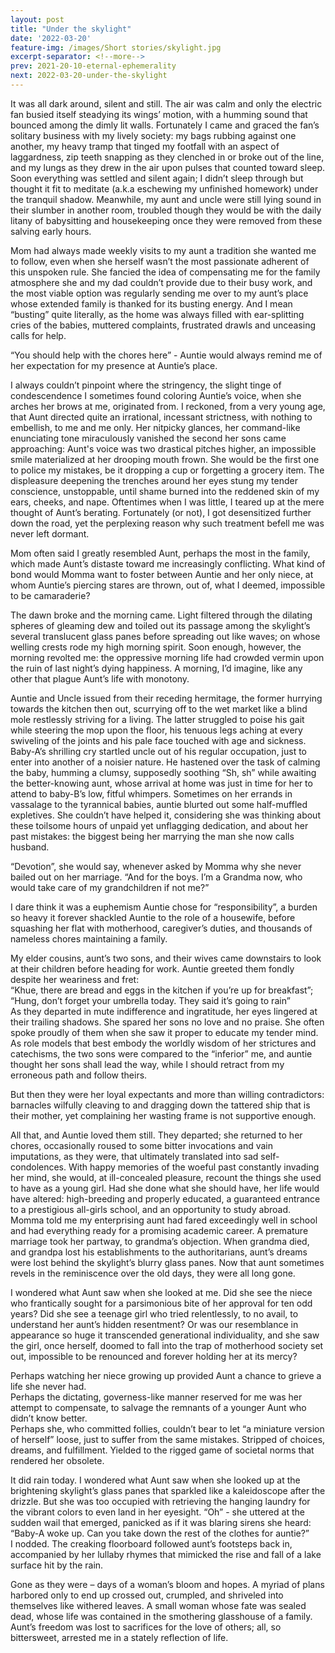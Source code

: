 ```yaml
---
layout: post
title: "Under the skylight"
date: '2022-03-20'
feature-img: /images/Short stories/skylight.jpg
excerpt-separator: <!--more-->
prev: 2021-20-10-eternal-ephemerality
next: 2022-03-20-under-the-skylight
---
```

It was all dark around, silent and still. The air was calm and only the electric fan busied itself steadying its wings’ motion, with a humming sound that bounced among the dimly lit walls. Fortunately I came and graced the fan’s solitary business with my lively society: my bags rubbing against one another, my heavy tramp that tinged my footfall with an aspect of laggardness, zip teeth snapping as they clenched in or broke out of the line, and my lungs as they drew in the air upon pulses that counted toward sleep. Soon everything was settled and silent again; I didn’t sleep through but thought it fit to meditate (a.k.a eschewing my unfinished homework) under the tranquil shadow. Meanwhile, my aunt and uncle were still lying sound in their slumber in another room, troubled though they would be with the daily litany of babysitting and housekeeping once they were removed from these salving early hours.

Mom had always made weekly visits to my aunt a tradition she wanted me to follow, even when she herself wasn’t the most passionate adherent of this unspoken rule. She fancied the idea of compensating me for the family atmosphere she and my dad couldn’t provide due to their busy work, and the most viable option was regularly sending me over to my aunt’s place whose extended family is thanked for its busting energy. And I mean “busting” quite literally, as the home was always filled with ear-splitting cries of the babies, muttered complaints, frustrated drawls and unceasing calls for help. 

“You should help with the chores here” - Auntie would always remind me of her expectation for my presence at Auntie’s place. 

I always couldn’t pinpoint where the stringency, the slight tinge of condescendence I sometimes found coloring Auntie’s voice, when she arches her brows at me, originated from. I reckoned, from a very young age, that Aunt directed quite an irrational, incessant strictness, with nothing to embellish, to me and me only. Her nitpicky glances, her command-like enunciating tone miraculously vanished the second her sons came approaching: Aunt's voice was two drastical pitches higher, an impossible smile materialized at her drooping mouth frown. She would be the first one to police my mistakes, be it dropping a cup or forgetting a grocery item. The displeasure deepening the trenches around her eyes stung my tender conscience, unstoppable, until shame burned into the reddened skin of my ears, cheeks, and nape. Oftentimes when I was little, I teared up at the mere thought of Aunt’s berating. Fortunately (or not), I got desensitized further down the road, yet the perplexing reason why such treatment befell me was never left dormant. 

Mom often said I greatly resembled Aunt, perhaps the most in the family, which made Aunt’s distaste toward me increasingly conflicting. What kind of bond would Momma want to foster between Auntie and her only niece, at whom Auntie’s piercing stares are thrown, out of, what I deemed, impossible to be camaraderie?

The dawn broke and the morning came. Light filtered through the dilating spheres of gleaming dew and toiled out its passage among the skylight’s several translucent glass panes before spreading out like waves; on whose welling crests rode my high morning spirit. Soon enough, however, the morning revolted me: the oppressive morning life had crowded vermin upon the ruin of last night’s dying happiness. A morning, I’d imagine, like any other that plague Aunt’s life with monotony.  

Auntie and Uncle issued from their receding hermitage, the former hurrying towards the kitchen then out, scurrying off to the wet market like a blind mole restlessly striving for a living. The latter struggled to poise his gait while steering the mop upon the floor, his tenuous legs aching at every swiveling of the joints and his pale face touched with age and sickness. Baby-A’s shrilling cry startled uncle out of his regular occupation, just to enter into another of a noisier nature. He hastened over the task of calming the baby, humming a clumsy, supposedly soothing “Sh, sh” while awaiting the better-knowing aunt, whose arrival at home was just in time for her to attend to baby-B’s low, fitful whimpers. Sometimes on her errands in vassalage to the tyrannical babies, auntie blurted out some half-muffled expletives. She couldn’t have helped it, considering she was thinking about these toilsome hours of unpaid yet unflagging dedication, and about her past mistakes: the biggest being her marrying the man she now calls husband.

“Devotion”, she would say, whenever asked by Momma why she never bailed out on her marriage. 
“And for the boys. I’m a Grandma now, who would take care of my grandchildren if not me?”

I dare think it was a euphemism Auntie chose for “responsibility”, a burden so heavy it forever shackled Auntie to the role of a housewife, before squashing her flat with motherhood, caregiver’s duties, and thousands of nameless chores maintaining a family. 

My elder cousins, aunt’s two sons, and their wives came downstairs to look at their children before heading for work. Auntie greeted them fondly despite her weariness and fret:  
“Khue, there are bread and eggs in the kitchen if you’re up for breakfast”;  
“Hung, don’t forget your umbrella today. They said it’s going to rain”  
As they departed in mute indifference and ingratitude, her eyes lingered at their trailing shadows. She spared her sons no love and no praise. She often spoke proudly of them when she saw it proper to educate my tender mind. As role models that best embody the worldly wisdom of her strictures and catechisms, the two sons were compared to the “inferior” me, and auntie thought her sons shall lead the way, while I should retract from my erroneous path and follow theirs.

But then they were her loyal expectants and more than willing contradictors: barnacles wilfully cleaving to and dragging down the tattered ship that is their mother, yet complaining her wasting frame is not supportive enough.

All that, and Auntie loved them still. They departed; she returned to her chores, occasionally roused to some bitter invocations and vain imputations, as they were, that ultimately translated into sad self-condolences. With happy memories of the woeful past constantly invading her mind, she would, at ill-concealed pleasure, recount the things she used to have as a young girl. Had she done what she should have, her life would have altered: high-breeding and properly educated, a guaranteed entrance to a prestigious all-girls school, and an opportunity to study abroad. Momma told me my enterprising aunt had fared exceedingly well in school and had everything ready for a promising academic career. A premature marriage took her partway, to grandma’s objection. When grandma died, and grandpa lost his establishments to the authoritarians, aunt’s dreams were lost behind the skylight’s blurry glass panes. Now that aunt sometimes revels in the reminiscence over the old days, they were all long gone.

I wondered what Aunt saw when she looked at me. Did she see the niece who frantically sought for a parsimonious bite of her approval for ten odd years? Did she see a teenage girl who tried relentlessly, to no avail, to understand her aunt’s hidden resentment? Or was our resemblance in appearance so huge it transcended generational individuality, and she saw the girl, once herself, doomed to fall into the trap of motherhood society set out, impossible to be renounced and forever holding her at its mercy?

Perhaps watching her niece growing up provided Aunt a chance to grieve a life she never had.  
Perhaps the dictating, governess-like manner reserved for me was her attempt to compensate, to salvage the remnants of a younger Aunt who didn’t know better.  
Perhaps she, who committed follies, couldn’t bear to let “a miniature version of herself” loose, just to suffer from the same mistakes. Stripped of choices, dreams, and fulfillment. Yielded to the rigged game of societal norms that rendered her obsolete.  

It did rain today. I wondered what Aunt saw when she looked up at the brightening skylight’s glass panes that sparkled like a kaleidoscope after the drizzle. But she was too occupied with retrieving the hanging laundry for the vibrant colors to even land in her eyesight. “Oh” - she uttered at the sudden wail that emerged, panicked as if it was blaring sirens she heard:  
“Baby-A woke up. Can you take down the rest of the clothes for auntie?”  
I nodded. The creaking floorboard followed aunt’s footsteps back in, accompanied by her lullaby rhymes that mimicked the rise and fall of a lake surface hit by the rain.

Gone as they were – days of a woman’s bloom and hopes. A myriad of plans harbored only to end up crossed out, crumpled, and shriveled into themselves like withered leaves. A small woman whose fate was sealed dead, whose life was contained in the smothering glasshouse of a family. Aunt’s freedom was lost to sacrifices for the love of others; all, so bittersweet, arrested me in a stately reflection of life.

